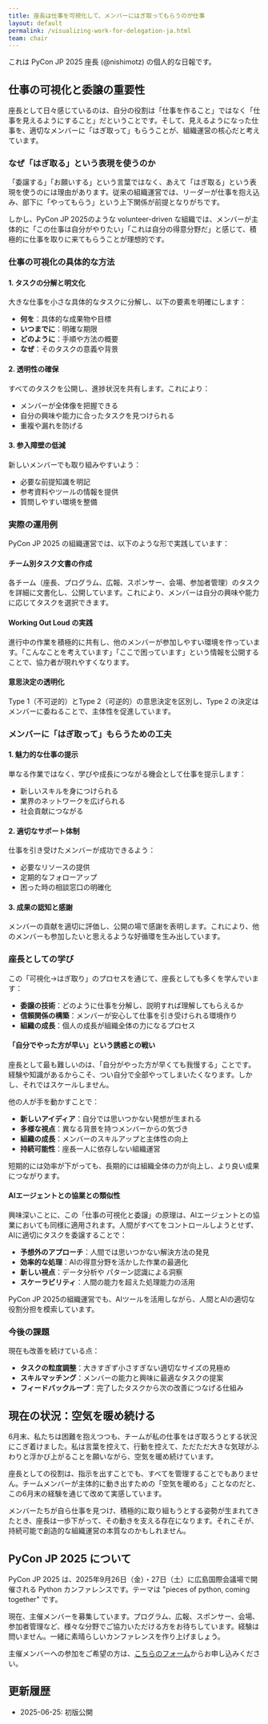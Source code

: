 ```yaml
---
title: 座長は仕事を可視化して、メンバーにはぎ取ってもらうのが仕事
layout: default
permalink: /visualizing-work-for-delegation-ja.html
team: chair
---
```


これは PyCon JP 2025 座長 (@nishimotz) の個人的な日報です。

## 仕事の可視化と委譲の重要性

座長として日々感じているのは、自分の役割は「仕事を作ること」ではなく「仕事を見えるようにすること」だということです。そして、見えるようになった仕事を、適切なメンバーに「はぎ取って」もらうことが、組織運営の核心だと考えています。

### なぜ「はぎ取る」という表現を使うのか

「委譲する」「お願いする」という言葉ではなく、あえて「はぎ取る」という表現を使うのには理由があります。従来の組織運営では、リーダーが仕事を抱え込み、部下に「やってもらう」という上下関係が前提となりがちです。

しかし、PyCon JP 2025のような volunteer-driven な組織では、メンバーが主体的に「この仕事は自分がやりたい」「これは自分の得意分野だ」と感じて、積極的に仕事を取りに来てもらうことが理想的です。

### 仕事の可視化の具体的な方法

#### 1. タスクの分解と明文化

大きな仕事を小さな具体的なタスクに分解し、以下の要素を明確にします：

- **何を**：具体的な成果物や目標
- **いつまでに**：明確な期限
- **どのように**：手順や方法の概要
- **なぜ**：そのタスクの意義や背景

#### 2. 透明性の確保

すべてのタスクを公開し、進捗状況を共有します。これにより：

- メンバーが全体像を把握できる
- 自分の興味や能力に合ったタスクを見つけられる
- 重複や漏れを防げる

#### 3. 参入障壁の低減

新しいメンバーでも取り組みやすいよう：

- 必要な前提知識を明記
- 参考資料やツールの情報を提供
- 質問しやすい環境を整備

### 実際の運用例

PyCon JP 2025 の組織運営では、以下のような形で実践しています：

#### チーム別タスク文書の作成

各チーム（座長、プログラム、広報、スポンサー、会場、参加者管理）のタスクを詳細に文書化し、公開しています。これにより、メンバーは自分の興味や能力に応じてタスクを選択できます。

#### Working Out Loud の実践

進行中の作業を積極的に共有し、他のメンバーが参加しやすい環境を作っています。「こんなことを考えています」「ここで困っています」という情報を公開することで、協力者が現れやすくなります。

#### 意思決定の透明化

Type 1（不可逆的）とType 2（可逆的）の意思決定を区別し、Type 2 の決定はメンバーに委ねることで、主体性を促進しています。

### メンバーに「はぎ取って」もらうための工夫

#### 1. 魅力的な仕事の提示

単なる作業ではなく、学びや成長につながる機会として仕事を提示します：

- 新しいスキルを身につけられる
- 業界のネットワークを広げられる
- 社会貢献につながる

#### 2. 適切なサポート体制

仕事を引き受けたメンバーが成功できるよう：

- 必要なリソースの提供
- 定期的なフォローアップ
- 困った時の相談窓口の明確化

#### 3. 成果の認知と感謝

メンバーの貢献を適切に評価し、公開の場で感謝を表明します。これにより、他のメンバーも参加したいと思えるような好循環を生み出しています。

### 座長としての学び

この「可視化→はぎ取り」のプロセスを通じて、座長としても多くを学んでいます：

- **委譲の技術**：どのように仕事を分解し、説明すれば理解してもらえるか
- **信頼関係の構築**：メンバーが安心して仕事を引き受けられる環境作り
- **組織の成長**：個人の成長が組織全体の力になるプロセス

#### 「自分でやった方が早い」という誘惑との戦い

座長として最も難しいのは、「自分がやった方が早くても我慢する」ことです。経験や知識があるからこそ、つい自分で全部やってしまいたくなります。しかし、それではスケールしません。

他の人が手を動かすことで：
- **新しいアイディア**：自分では思いつかない発想が生まれる
- **多様な視点**：異なる背景を持つメンバーからの気づき
- **組織の成長**：メンバーのスキルアップと主体性の向上
- **持続可能性**：座長一人に依存しない組織運営

短期的には効率が下がっても、長期的には組織全体の力が向上し、より良い成果につながります。

#### AIエージェントとの協業との類似性

興味深いことに、この「仕事の可視化と委譲」の原理は、AIエージェントとの協業においても同様に適用されます。人間がすべてをコントロールしようとせず、AIに適切にタスクを委譲することで：

- **予想外のアプローチ**：人間では思いつかない解決方法の発見
- **効率的な処理**：AIの得意分野を活かした作業の最適化
- **新しい視点**：データ分析や パターン認識による洞察
- **スケーラビリティ**：人間の能力を超えた処理能力の活用

PyCon JP 2025の組織運営でも、AIツールを活用しながら、人間とAIの適切な役割分担を模索しています。

### 今後の課題

現在も改善を続けている点：

- **タスクの粒度調整**：大きすぎず小さすぎない適切なサイズの見極め
- **スキルマッチング**：メンバーの能力と興味に最適なタスクの提案
- **フィードバックループ**：完了したタスクから次の改善につなげる仕組み

## 現在の状況：空気を暖め続ける

6月末、私たちは困難を抱えつつも、チームが私の仕事をはぎ取ろうとする状況にこぎ着けました。私は言葉を控えて、行動を控えて、ただただ大きな気球がふわりと浮かび上がることを願いながら、空気を暖め続けています。

座長としての役割は、指示を出すことでも、すべてを管理することでもありません。チームメンバーが主体的に動き出すための「空気を暖める」ことなのだと、この6月末の経験を通じて改めて実感しています。

メンバーたちが自ら仕事を見つけ、積極的に取り組もうとする姿勢が生まれてきたとき、座長は一歩下がって、その動きを支える存在になります。それこそが、持続可能で創造的な組織運営の本質なのかもしれません。

## PyCon JP 2025 について

PyCon JP 2025 は、2025年9月26日（金）・27日（土）に広島国際会議場で開催される Python カンファレンスです。テーマは "pieces of python, coming together" です。

現在、主催メンバーを募集しています。プログラム、広報、スポンサー、会場、参加者管理など、様々な分野でご協力いただける方をお待ちしています。経験は問いません。一緒に素晴らしいカンファレンスを作り上げましょう。

主催メンバーへの参加をご希望の方は、[こちらのフォーム](https://forms.gle/7irqYKhZVj7AY7LfA)からお申し込みください。

## 更新履歴

- 2025-06-25: 初版公開
